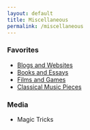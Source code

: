 ```yaml
---
layout: default
title: Miscellaneous
permalink: /miscellaneous
---
```


### Favorites
- [Blogs and Websites](blog/blogs-and-websites)
- [Books and Essays](blog/books-and-essays)
- [Films and Games](blog/films-and-games)
- [Classical Music Pieces](blog/classical-music-pieces)

### Media
- Magic Tricks
